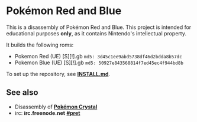 # Pokémon Red and Blue

This is a disassembly of Pokémon Red and Blue.
This project is intended for educational purposes **only**, as it contains Nintendo's intellectual property.

It builds the following roms:

* Pokemon Red (UE) [S][!].gb  `md5: 3d45c1ee9abd5738df46d2bdda8b57dc`
* Pokemon Blue (UE) [S][!].gb `md5: 50927e843568814f7ed45ec4f944bd8b`

To set up the repository, see [**INSTALL.md**](INSTALL.md).


## See also

* Disassembly of [**Pokémon Crystal**][pokecrystal]
* irc: **irc.freenode.net** [**#pret**][irc]

[pokecrystal]: https://github.com/kanzure/pokecrystal
[irc]: https://kiwiirc.com/client/irc.freenode.net/?#pret
